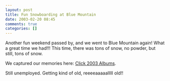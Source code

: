 ```yaml
---
layout: post
title: Fun Snowboarding at Blue Mountain
date: 2003-02-20 08:45
comments: true
categories: []
---
```

Another fun weekend passed by, and we went to Blue Mountain again! What a great time we had!!! This time, there was tons of snow, no powder, but still, tons of snow.

We captured our memories here: <a href="http://photos.filias.com">Click 2003 Albums</a>.

Still unemployed. Getting kind of old, reeeeaaaaalllll old!!
